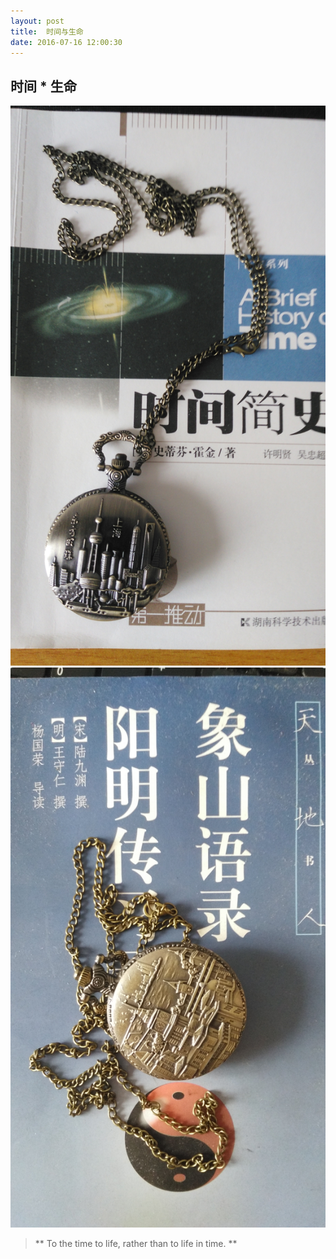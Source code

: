 ```yaml
---
layout: post
title:  时间与生命
date: 2016-07-16 12:00:30
---
```


##  时间 * 生命 ##
![](/assets/first/1.jpg)
![](/assets/first/2.jpg)

>  ** To the time to life, rather than to life in time. **
